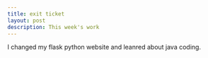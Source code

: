 ```yaml
---
title: exit ticket
layout: post
description: This week's work
---
```

I changed my flask python website and leanred about java coding.
